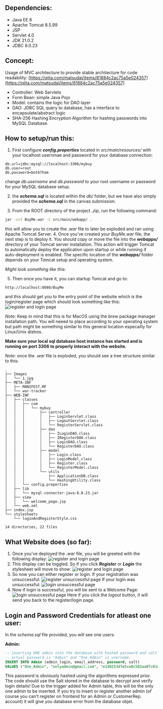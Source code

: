 ## Dependencies:

- Java EE 8
- Apache Tomcat 8.5.99
- JSP
- Servlet 4.0
- JDK 21.0.2
- JDBC 8.0.23

## Concept:

Usage of MVC architecture to provide stable architecture for code readability:
[https://qiita.com/matsudai/items/81884c2ac75a5e024357](https://qiita.com/matsudai/items/81884c2ac75a5e024357)

- Controller: Web Servlets
- Form Bean: simple Java Pojo
- Model: contains the logic for DAO layer
- DAO: JDBC SQL query to database, has a interface to encapsulate/abstract logic
- SHA-256 Hashing Encryption Algorithm for hashing passwords into MySQL Database.

## How to setup/run this:
1. First configure **_config.properties_** located in *src/main/resources/* with your localhost usernmae and password for your database connection:
```properties
db.url=jdbc:mysql://localhost:3306/mybuy
db.user=root
db.password=bot67ham
```
change *db.username* and *db.password* to your root username or password for your MySQL database setup.

2. the **_schema.sql_** is located within the *db/* folder, but we have also simply provided the **_schema.sql_** in the canvas submission.

3. From the ROOT directory of the project *.zip*, run the following command:
```bash
jar -cvf BuyMe.war -C src/main/webapp/ .
```
this will allow you to create the *.war* file to later be exploded and ran using Apache Tomcat Server.
4. Once you’ve created your *BuyMe.war* file, the next step is to deploy it. You should copy or move the file into the **_webapps/_** directory of your Tomcat server installation.
   This action will trigger Tomcat to automatically deploy the application upon startup or while running if auto-deployment is enabled.
   The specific location of the **_webapps/_** folder depends on your Tomcat setup and operating system.

*Might look something like this:*


5. Then once you have it, you can startup Tomcat and go to:
```angular2html
http://localhost:8080/BuyMe
```
and this should get you to the entry point of the website which is the login/register page which should look something like this:
![register and login page](docs/Images/tomcat_installation_location.png)

*Note*: Keep in mind that this is for MacOS using the *brew* package manager installation path. You will neeed to place according to your operating system but path might be something similar to this general location especailly for Linux/Unix distros.

**Make sure your local sql database host instance has started and is running on port 3306 to properly interact with the website.**

*Note*: once the *.war* file is exploded, you should see a tree structure similar to this:
```shell
.
├── Images
│   └── 1.jpg
├── META-INF
│   ├── MANIFEST.MF
│   └── war-tracker
├── WEB-INF
│   ├── classes
│   │   ├── com
│   │   │   └── mybuy
│   │   │       ├── controller
│   │   │       │   ├── LoginServlet.class
│   │   │       │   ├── LogoutServlet.class
│   │   │       │   └── RegisterServlet.class
│   │   │       ├── dao
│   │   │       │   ├── ILoginDAO.class
│   │   │       │   ├── IRegisterDAO.class
│   │   │       │   ├── LoginDAO.class
│   │   │       │   └── RegisterDAO.class
│   │   │       ├── model
│   │   │       │   ├── Login.class
│   │   │       │   ├── LoginModel.class
│   │   │       │   ├── Register.class
│   │   │       │   └── RegisterModel.class
│   │   │       └── utils
│   │   │           ├── ApplicationDB.class
│   │   │           └── HashingUtility.class
│   │   └── config.properties
│   ├── lib
│   │   └── mysql-connector-java-8.0.23.jar
│   ├── view
│   │   └── welcome_page.jsp
│   └── web.xml
├── index.jsp
└── stylesheets
    └── loginAndRegisterStyle.css

14 directories, 22 files
```
## What Website does (so far):
1. Once you've deployed the *.war* file, you will be greeted with the following display:
   ![register and login page](docs/Images/landingpage_register.png)
2. This display can be toggled. So if you click **_Register_** or **_Login_** the stylesheet will move to show:
   ![register and login page](docs/Images/landingpage_login.png)
3. So now you can either register or login. If your registration was unsuccessful:
   ![register unsuccessful page](docs/Images/unsuccessful_registration.png)
   If your login was unsuccessful:
   ![login unsuccessful page](docs/Images/unsuccessful_login.png)
4. Now if login is successful, you will be sent to a Welcome Page:
   ![login unsuccessful page](docs/Images/welcome_page.png)
   Here if you click the *logout* button, it will send you back to the register/login page.


## Login and Password Credentials for atleast one user:

In the *schema.sql* file provided, you will see one users:

**Admin:**
```sql
-- inserting ONE admin into the database with hashed password and salt
-- actual password is "Admin" and "One_Admin" is username.
INSERT INTO Admin (admin_login, email_address, password, salt)
VALUES ("One_Admin", "onlyadmin@gmail.com", "e1d0253d7e5ce8c582aa07c01e5cdf6bbd4d97ed7edec1e3921d469e77b0ea7f", "9fcb340a561f0d91148e068d544d94de");
```
This password is obviously hashed using the algorithms expressed prior. The code should use the Salt stored in the database to decrypt and verify login details!
Due to the trigger added for Admin table, this will be the only one admin to be inserted. If you try to insert or register another admin (of course you can't register on frontend for an Admin or CustomerRep. account) it will give you database error from the database objet.

   